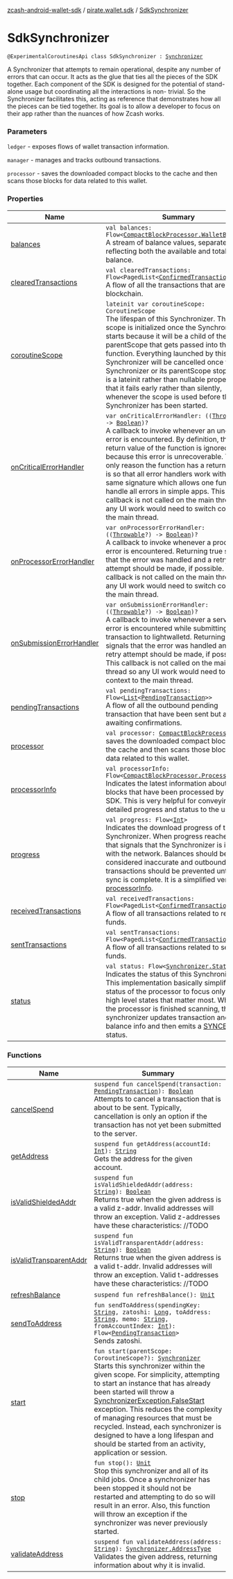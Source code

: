 [zcash-android-wallet-sdk](../../index.md) / [pirate.wallet.sdk](../index.md) / [SdkSynchronizer](./index.md)

# SdkSynchronizer

`@ExperimentalCoroutinesApi class SdkSynchronizer : `[`Synchronizer`](../-synchronizer/index.md)

A Synchronizer that attempts to remain operational, despite any number of errors that can occur.
It acts as the glue that ties all the pieces of the SDK together. Each component of the SDK is
designed for the potential of stand-alone usage but coordinating all the interactions is non-
trivial. So the Synchronizer facilitates this, acting as reference that demonstrates how all the
pieces can be tied together. Its goal is to allow a developer to focus on their app rather than
the nuances of how Zcash works.

### Parameters

`ledger` - exposes flows of wallet transaction information.

`manager` - manages and tracks outbound transactions.

`processor` - saves the downloaded compact blocks to the cache and then scans those blocks for
data related to this wallet.

### Properties

| Name | Summary |
|---|---|
| [balances](balances.md) | `val balances: Flow<`[`CompactBlockProcessor.WalletBalance`](../../pirate.android.sdk.block/-compact-block-processor/-wallet-balance/index.md)`>`<br>A stream of balance values, separately reflecting both the available and total balance. |
| [clearedTransactions](cleared-transactions.md) | `val clearedTransactions: Flow<PagedList<`[`ConfirmedTransaction`](../../pirate.android.sdk.entity/-confirmed-transaction/index.md)`>>`<br>A flow of all the transactions that are on the blockchain. |
| [coroutineScope](coroutine-scope.md) | `lateinit var coroutineScope: CoroutineScope`<br>The lifespan of this Synchronizer. This scope is initialized once the Synchronizer starts because it will be a child of the parentScope that gets passed into the [start](start.md) function. Everything launched by this Synchronizer will be cancelled once the Synchronizer or its parentScope stops. This is a lateinit rather than nullable property so that it fails early rather than silently, whenever the scope is used before the Synchronizer has been started. |
| [onCriticalErrorHandler](on-critical-error-handler.md) | `var onCriticalErrorHandler: ((`[`Throwable`](https://kotlinlang.org/api/latest/jvm/stdlib/kotlin/-throwable/index.html)`?) -> `[`Boolean`](https://kotlinlang.org/api/latest/jvm/stdlib/kotlin/-boolean/index.html)`)?`<br>A callback to invoke whenever an uncaught error is encountered. By definition, the return value of the function is ignored because this error is unrecoverable. The only reason the function has a return value is so that all error handlers work with the same signature which allows one function to handle all errors in simple apps. This callback is not called on the main thread so any UI work would need to switch context to the main thread. |
| [onProcessorErrorHandler](on-processor-error-handler.md) | `var onProcessorErrorHandler: ((`[`Throwable`](https://kotlinlang.org/api/latest/jvm/stdlib/kotlin/-throwable/index.html)`?) -> `[`Boolean`](https://kotlinlang.org/api/latest/jvm/stdlib/kotlin/-boolean/index.html)`)?`<br>A callback to invoke whenever a processor error is encountered. Returning true signals that the error was handled and a retry attempt should be made, if possible. This callback is not called on the main thread so any UI work would need to switch context to the main thread. |
| [onSubmissionErrorHandler](on-submission-error-handler.md) | `var onSubmissionErrorHandler: ((`[`Throwable`](https://kotlinlang.org/api/latest/jvm/stdlib/kotlin/-throwable/index.html)`?) -> `[`Boolean`](https://kotlinlang.org/api/latest/jvm/stdlib/kotlin/-boolean/index.html)`)?`<br>A callback to invoke whenever a server error is encountered while submitting a transaction to lightwalletd. Returning true signals that the error was handled and a retry attempt should be made, if possible. This callback is not called on the main thread so any UI work would need to switch context to the main thread. |
| [pendingTransactions](pending-transactions.md) | `val pendingTransactions: Flow<`[`List`](https://kotlinlang.org/api/latest/jvm/stdlib/kotlin.collections/-list/index.html)`<`[`PendingTransaction`](../../pirate.android.sdk.entity/-pending-transaction/index.md)`>>`<br>A flow of all the outbound pending transaction that have been sent but are awaiting confirmations. |
| [processor](processor.md) | `val processor: `[`CompactBlockProcessor`](../../pirate.android.sdk.block/-compact-block-processor/index.md)<br>saves the downloaded compact blocks to the cache and then scans those blocks for data related to this wallet. |
| [processorInfo](processor-info.md) | `val processorInfo: Flow<`[`CompactBlockProcessor.ProcessorInfo`](../../pirate.android.sdk.block/-compact-block-processor/-processor-info/index.md)`>`<br>Indicates the latest information about the blocks that have been processed by the SDK. This is very helpful for conveying detailed progress and status to the user. |
| [progress](progress.md) | `val progress: Flow<`[`Int`](https://kotlinlang.org/api/latest/jvm/stdlib/kotlin/-int/index.html)`>`<br>Indicates the download progress of the Synchronizer. When progress reaches 100, that signals that the Synchronizer is in sync with the network. Balances should be considered inaccurate and outbound transactions should be prevented until this sync is complete. It is a simplified version of [processorInfo](processor-info.md). |
| [receivedTransactions](received-transactions.md) | `val receivedTransactions: Flow<PagedList<`[`ConfirmedTransaction`](../../pirate.android.sdk.entity/-confirmed-transaction/index.md)`>>`<br>A flow of all transactions related to receiving funds. |
| [sentTransactions](sent-transactions.md) | `val sentTransactions: Flow<PagedList<`[`ConfirmedTransaction`](../../pirate.android.sdk.entity/-confirmed-transaction/index.md)`>>`<br>A flow of all transactions related to sending funds. |
| [status](status.md) | `val status: Flow<`[`Synchronizer.Status`](../-synchronizer/-status/index.md)`>`<br>Indicates the status of this Synchronizer. This implementation basically simplifies the status of the processor to focus only on the high level states that matter most. Whenever the processor is finished scanning, the synchronizer updates transaction and balance info and then emits a [SYNCED](../-synchronizer/-status/-s-y-n-c-e-d.md) status. |

### Functions

| Name | Summary |
|---|---|
| [cancelSpend](cancel-spend.md) | `suspend fun cancelSpend(transaction: `[`PendingTransaction`](../../pirate.android.sdk.entity/-pending-transaction/index.md)`): `[`Boolean`](https://kotlinlang.org/api/latest/jvm/stdlib/kotlin/-boolean/index.html)<br>Attempts to cancel a transaction that is about to be sent. Typically, cancellation is only an option if the transaction has not yet been submitted to the server. |
| [getAddress](get-address.md) | `suspend fun getAddress(accountId: `[`Int`](https://kotlinlang.org/api/latest/jvm/stdlib/kotlin/-int/index.html)`): `[`String`](https://kotlinlang.org/api/latest/jvm/stdlib/kotlin/-string/index.html)<br>Gets the address for the given account. |
| [isValidShieldedAddr](is-valid-shielded-addr.md) | `suspend fun isValidShieldedAddr(address: `[`String`](https://kotlinlang.org/api/latest/jvm/stdlib/kotlin/-string/index.html)`): `[`Boolean`](https://kotlinlang.org/api/latest/jvm/stdlib/kotlin/-boolean/index.html)<br>Returns true when the given address is a valid z-addr. Invalid addresses will throw an exception. Valid z-addresses have these characteristics: //TODO |
| [isValidTransparentAddr](is-valid-transparent-addr.md) | `suspend fun isValidTransparentAddr(address: `[`String`](https://kotlinlang.org/api/latest/jvm/stdlib/kotlin/-string/index.html)`): `[`Boolean`](https://kotlinlang.org/api/latest/jvm/stdlib/kotlin/-boolean/index.html)<br>Returns true when the given address is a valid t-addr. Invalid addresses will throw an exception. Valid t-addresses have these characteristics: //TODO |
| [refreshBalance](refresh-balance.md) | `suspend fun refreshBalance(): `[`Unit`](https://kotlinlang.org/api/latest/jvm/stdlib/kotlin/-unit/index.html) |
| [sendToAddress](send-to-address.md) | `fun sendToAddress(spendingKey: `[`String`](https://kotlinlang.org/api/latest/jvm/stdlib/kotlin/-string/index.html)`, zatoshi: `[`Long`](https://kotlinlang.org/api/latest/jvm/stdlib/kotlin/-long/index.html)`, toAddress: `[`String`](https://kotlinlang.org/api/latest/jvm/stdlib/kotlin/-string/index.html)`, memo: `[`String`](https://kotlinlang.org/api/latest/jvm/stdlib/kotlin/-string/index.html)`, fromAccountIndex: `[`Int`](https://kotlinlang.org/api/latest/jvm/stdlib/kotlin/-int/index.html)`): Flow<`[`PendingTransaction`](../../pirate.android.sdk.entity/-pending-transaction/index.md)`>`<br>Sends zatoshi. |
| [start](start.md) | `fun start(parentScope: CoroutineScope?): `[`Synchronizer`](../-synchronizer/index.md)<br>Starts this synchronizer within the given scope. For simplicity, attempting to start an instance that has already been started will throw a [SynchronizerException.FalseStart](../../pirate.android.sdk.exception/-synchronizer-exception/-false-start.md) exception. This reduces the complexity of managing resources that must be recycled. Instead, each synchronizer is designed to have a long lifespan and should be started from an activity, application or session. |
| [stop](stop.md) | `fun stop(): `[`Unit`](https://kotlinlang.org/api/latest/jvm/stdlib/kotlin/-unit/index.html)<br>Stop this synchronizer and all of its child jobs. Once a synchronizer has been stopped it should not be restarted and attempting to do so will result in an error. Also, this function will throw an exception if the synchronizer was never previously started. |
| [validateAddress](validate-address.md) | `suspend fun validateAddress(address: `[`String`](https://kotlinlang.org/api/latest/jvm/stdlib/kotlin/-string/index.html)`): `[`Synchronizer.AddressType`](../-synchronizer/-address-type/index.md)<br>Validates the given address, returning information about why it is invalid. |
